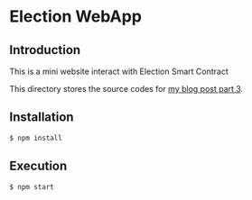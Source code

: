 # Election WebApp

## Introduction

This is a mini website interact with Election Smart Contract

This directory stores the source codes for [my blog post part 3](https://blog.simonho.net/eosio-dapp-blockchain-3/).

## Installation

```bash
$ npm install
```

## Execution

```bash
$ npm start
```
